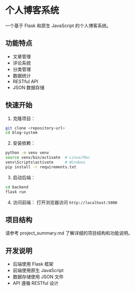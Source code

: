 # 个人博客系统

一个基于 Flask 和原生 JavaScript 的个人博客系统。

## 功能特点

- 文章管理
- 评论系统
- 分类管理
- 数据统计
- RESTful API
- JSON 数据存储

## 快速开始

1. 克隆项目：
```bash
git clone <repository-url>
cd blog-system
```

2. 安装依赖：
```bash
python -m venv venv
source venv/bin/activate  # Linux/Mac
venv\Scripts\activate     # Windows
pip install -r requirements.txt
```

3. 启动后端：
```bash
cd backend
flask run
```

4. 访问前端：
打开浏览器访问 `http://localhost:5000`

## 项目结构

请参考 project_summary.md 了解详细的项目结构和功能说明。

## 开发说明

- 后端使用 Flask 框架
- 前端使用原生 JavaScript
- 数据存储使用 JSON 文件
- API 遵循 RESTful 设计
